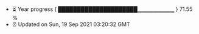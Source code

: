 - ⏳ Year progress { █████████████████████▁▁▁▁▁▁▁▁▁ } 71.55 %
- ⏰ Updated on Sun, 19 Sep 2021 03:20:32 GMT

